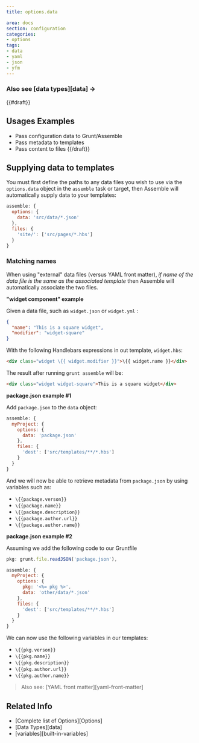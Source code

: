 ```yaml
---
title: options.data

area: docs
section: configuration
categories:
- options
tags:
- data
- yaml
- json
- yfm
---
```



### Also see [data types][data] →

{{#draft}}

## Usages Examples

* Pass configuration data to Grunt/Assemble
* Pass metadata to templates
* Pass content to files
{{/draft}}


## Supplying data to templates

You must first define the paths to any data files you wish to use via the `options.data` object in the `assemble` task or target, then Assemble will automatically supply data to your templates:

```js
assemble: {
  options: {
    data: 'src/data/*.json'
  },
  files: {
    'site/': ['src/pages/*.hbs']
  }
}
```

### Matching names

When using "external" data files (versus YAML front matter), _if name of the data file is the same as the associated template_ then Assemble will automatically associate the two files.

**"widget component" example**

Given a data file, such as `widget.json` or `widget.yml` :

```json
{
  "name": "This is a square widget",
  "modifier": "widget-square"
}
```

With the following Handlebars expressions in out template, `widget.hbs`:

```html
<div class="widget \{{ widget.modifier }}">\{{ widget.name }}</div>
```

The result after running `grunt assemble` will be:

```html
<div class="widget widget-square">This is a square widget</div>
```

**package.json example #1**

Add `package.json` to the `data` object:

```js
assemble: {
  myProject: {
    options: {
      data: 'package.json'
    },
    files: {
      'dest': ['src/templates/**/*.hbs']
    }
  }
}
```

And we will now be able to retrieve metadata from `package.json` by using variables such as:

* `\{{package.verson}}`
* `\{{package.name}}`
* `\{{package.description}}`
* `\{{package.author.url}}`
* `\{{package.author.name}}`



**package.json example #2**

Assuming we add the following code to our Gruntfile

```js
pkg: grunt.file.readJSON('package.json'),

assemble: {
  myProject: {
    options: {
      pkg: '<%= pkg %>',
      data: 'other/data/*.json'
    },
    files: {
      'dest': ['src/templates/**/*.hbs']
    }
  }
}
```

We can now use the following variables in our templates:

* `\{{pkg.verson}}`
* `\{{pkg.name}}`
* `\{{pkg.description}}`
* `\{{pkg.author.url}}`
* `\{{pkg.author.name}}`


> Also see: [YAML front matter][yaml-front-matter]


## Related Info

* [Complete list of Options][Options]
* [Data Types][data]
* [variables][built-in-variables]

